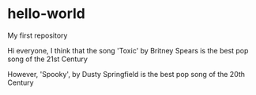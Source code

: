 # hello-world
My first repository

Hi everyone, I think that the song 'Toxic' by Britney Spears is the best pop song of the 21st Century

However, 'Spooky', by Dusty Springfield is the best pop song of the 20th Century
